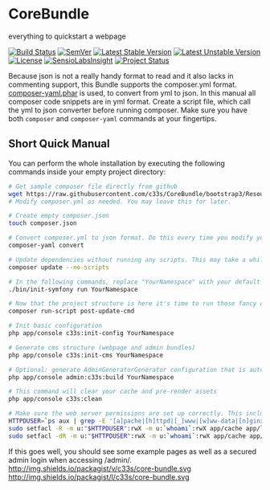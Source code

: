 CoreBundle
==========

everything to quickstart a webpage

[![Build Status]](https://travis-ci.org/c33s/CoreBundle)
[![SemVer]](http://semver.org)
[![Latest Stable Version]](https://packagist.org/packages/c33s/core-bundle) 
[![Latest Unstable Version]](https://packagist.org/packages/c33s/core-bundle) 
[![License]](https://packagist.org/packages/c33s/core-bundle)
[![SensioLabsInsight]](https://insight.sensiolabs.com/projects/c0b45e1c-695f-45d9-ac81-ce2c21ddbb7e)
[![Project Status]](http://stillmaintained.com/c33s/CoreBundle)


Because json is not a really handy format to read and it also lacks in commenting support, this Bundle supports the composer.yml format. [composer-yaml.phar](https://github.com/igorw/composer-yaml) 
is used, to convert from yml to json. In this manual all composer code snippets are in yml format. Create a script file, which call the yml to json converter before running composer. Make sure you 
have both `composer` and `composer-yaml` commands at your fingertips.

## Short Quick Manual

You can perform the whole installation by executing the following commands inside your empty project directory:      

```sh
# Get sample composer file directly from github
wget https://raw.githubusercontent.com/c33s/CoreBundle/bootstrap3/Resources/files/composer-example.yml -O composer.yml --no-check-certificate
# Modify composer.yml as needed. You may leave this for later.

# Create empty composer.json
touch composer.json

# Convert composer.yml to json format. Do this every time you modify your composer.yml
composer-yaml convert

# Update dependencies without running any scripts. This may take a while.
composer update --no-scripts

# In the following commands, replace "YourNamespace" with your default Namespace prefix you want to use for this project's bundles. Keep it short but helpful.
./bin/init-symfony run YourNamespace

# Now that the project structure is here it's time to run those fancy composer scripts
composer run-script post-update-cmd

# Init basic configuration
php app/console c33s:init-config YourNamespace

# Generate cms structure (webpage and admin bundles)
php app/console c33s:init-cms YourNamespace

# Optional: generate AdminGeneratorGenerator configuration that is automatically patched and correctly integrated into your project
php app/console admin:c33s:build YourNamespace

# This command will clear your cache and pre-render assets
php app/console c33s:clean

# Make sure the web server permissions are set up correctly. This includes the path for media uploads as well as the sqlite database used by default.
HTTPDUSER=`ps aux | grep -E '[a]pache|[h]ttpd|[_]www|[w]ww-data|[n]ginx' | grep -v root | head -1 | cut -d\  -f1`
sudo setfacl -R -m u:"$HTTPDUSER":rwX -m u:`whoami`:rwX app/cache app/logs app/data web/media
sudo setfacl -dR -m u:"$HTTPDUSER":rwX -m u:`whoami`:rwX app/cache app/logs app/data web/media

```

If this goes well, you should see some example pages as well as a secured admin login when accessing /admin/.
http://img.shields.io/packagist/v/c33s/core-bundle.svg
http://img.shields.io/packagist/l/c33s/core-bundle.svg

<!-- === references ============================================================================ -->
<!-- badges -->
[Build Status]:            https://img.shields.io/travis/c33s/CoreBundle.svg
[SemVer]:                  https://img.shields.io/:semver-master-orange.svg
[Latest Stable Version]:   https://poser.pugx.org/c33s/core-bundle/v/stable.png
[Latest Unstable Version]: https://poser.pugx.org/c33s/core-bundle/v/unstable.png
[License]:                 https://poser.pugx.org/c33s/core-bundle/license.png
[SensioLabsInsight]:       https://insight.sensiolabs.com/projects/c0b45e1c-695f-45d9-ac81-ce2c21ddbb7e/mini.png
[Project Status]:          http://stillmaintained.com/c33s/CoreBundle.png


<!-- disabled 
[Build Status]:            https://travis-ci.org/c33s/CoreBundle.svg?branch=bootstrap3
[Build Status]:            http://img.shields.io/travis/c33s/CoreBundle/bootstrap3.svg
[SemVer]:                  http://img.shields.io/:semver-master-brightgreen.svg
 -->

<!-- links -->

<!-- unused -->
[composer]: http://getcomposer.org/
[convention-over-configuration]: http://en.wikipedia.org/wiki/Convention_over_configuration
[coveralls]: https://coveralls.io/
[github pages]: http://pages.github.com/
[github default branch]: https://help.github.com/articles/setting-the-default-branch-for-a-repository
[pathogen]: https://github.com/eloquent/pathogen
[psr-0]: https://github.com/php-fig/fig-standards/blob/master/accepted/PSR-0.md
[sami]: https://github.com/fabpot/Sami
[travis ci]: https://travis-ci.org/
